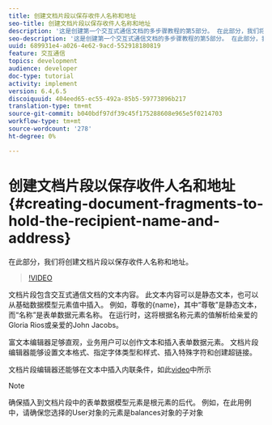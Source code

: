 ```yaml
---
title: 创建文档片段以保存收件人名称和地址
seo-title: 创建文档片段以保存收件人名称和地址
description: '这是创建第一个交互式通信文档的多步骤教程的第5部分。 在此部分，我们将创建文档片段以保存收件人名称和地址。 '
seo-description: '这是创建第一个交互式通信文档的多步骤教程的第5部分。 在此部分，我们将创建文档片段以保存收件人名称和地址。 '
uuid: 689931e4-a026-4e62-9acd-552918180819
feature: 交互通信
topics: development
audience: developer
doc-type: tutorial
activity: implement
version: 6.4,6.5
discoiquuid: 404eed65-ec55-492a-85b5-59773896b217
translation-type: tm+mt
source-git-commit: b040bdf97df39c45f175288608e965e5f0214703
workflow-type: tm+mt
source-wordcount: '278'
ht-degree: 0%

---
```



# 创建文档片段以保存收件人名和地址{#creating-document-fragments-to-hold-the-recipient-name-and-address}

在此部分，我们将创建文档片段以保存收件人名称和地址。

>[!VIDEO](https://video.tv.adobe.com/v/22350/?quality=9&learn=on)

文档片段包含交互式通信文档的文本内容。 此文本内容可以是静态文本，也可以从基础数据模型元素值中插入。 例如，尊敬的{name}，其中“尊敬”是静态文本，而“名称”是表单数据元素名称。 在运行时，这将根据名称元素的值解析给亲爱的Gloria Rios或亲爱的John Jacobs。

富文本编辑器足够直观，业务用户可以创作文本和插入表单数据元素。 文档片段编辑器能够设置文本格式、指定字体类型和样式、插入特殊字符和创建超链接。

文档片段编辑器还能够在文本中插入内联条件，如此[video](https://helpx.adobe.com/experience-manager/kt/forms/using/editing-improvements-correspondence-mgmt-feature-video-use.html)中所示

>[!NOTE]
>
>确保插入到文档片段中的表单数据模型元素是根元素的后代。 例如，在此用例中，请确保您选择的User对象的元素是balances对象的子对象

